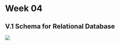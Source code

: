# Week 04

## V.1 Schema for Relational Database
![](https://github.com/neil-oliver/data-structures/blob/master/week04/Relational%20Schema.png)
